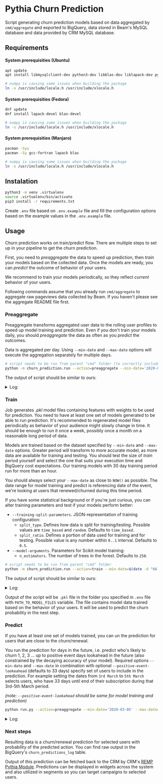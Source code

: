# Pythia Churn Prediction

Script generating churn prediction models based on data aggregated by `cmd/aggregate` and exported to BigQuery, data stored in Beam's MySQL database and data provided by CRM MySQL database.

## Requirements

#### System prerequisities (Ubuntu)

```bash
apt update
apt install libmysqlclient-dev python3-dev libblas-dev liblapack-dev python3-venv

# numpy is causing some issues when building the package
ln -s /usr/include/locale.h /usr/include/xlocale.h

```

#### System prerequisities (Fedora)

```bash
dnf update
dnf install lapack-devel blas-devel

# numpy is causing some issues when building the package
ln -s /usr/include/locale.h /usr/include/xlocale.h
```

#### System prerequisities (Manjaro)

```bash
pacman -Syu
pacman -Sy gcc-fortran lapack blas

# numpy is causing some issues when building the package
ln -s /usr/include/locale.h /usr/include/xlocale.h
```

## Instalation

```bash
python3 -m venv .virtualenv
source .virtualenv/bin/activate
pip3 install -r requirements.txt
```

Create `.env` file based on `.env.example` file and fill the configuration options based on the example values in the `.env.example` file.

## Usage

Churn prediction works on train/predict flow. There are multiple steps to set up in your pipeline to get the churn prediction.

First, you need to *preaggregate* the data to speed up prediction, then *train* your models based on the collected data. Once the models are ready, you can *predict* the outcome of behavior of your users.

We recommend to train your models periodically, so they reflect *current* behavior of your users.

Following commands assume that you already run `cmd/aggregate` to aggregate raw pageviews data collected by Beam. If you haven't please see the aggregate README file first.

### Preaggregate

Preaggregate transforms aggregated user data to the rolling user profiles to speed up model training and prediction. Even if you don't train your models daily, you should *preaggregate* the data as often as you *predict* the outcomes.

Data is aggregated per day. Using `--min-date` and `--max-date` options will execute the aggregation separately for multiple days.

```bash
# script needs to be run from parent "cmd" folder (to correctly include other modules such as "prediction_commons")
python -m churn_prediction.run --action=preaggregate --min-date='2020-03-05' --max-date='2020-03-05'
```

The output of script should be similar to ours:

<details>

<summary>Log:</summary>

```
2020-07-26 14:32:28,387 [INFO] __main__ - CHURN PREDICTION
2020-07-26 14:32:30,561 [INFO] __main__ - Table rolling_daily_user_profile already exists
2020-07-26 14:32:30,561 [INFO] __main__ - Starting with preaggregation for date range 2020-03-05 - 2020-03-05
22504 out of 22504 rows loaded.:32:44,284 [INFO] pandas_gbq.gbq -
1it [00:04,  4.08s/it]
2020-07-26 14:33:49,650 [INFO] __main__ - Date 2020-03-05 00:00:00 succesfully aggregated & uploaded to BQ
```

</details>

### Train

Job generates *.pkl* model files containing features with weights to be used for prediction. You need to have at least one set of models generated to be able to run prediction. It's recommended to regenerated model files periodically as behavior of your audience might slowly change in time. It should be enough to run it once a week, possibly once a month on a reasonable long period of data.

Models are trained based on the dataset specified by `--min-date` and `--max-date` options. Greater period will transform to more accurate model, as more data are available for training and testing. You should test the size of *train* period yourself and select the one that suits your execution time and BigQuery cost expectations. Our training models with 30 day training period run for more than an hour.

You should always select your `--max-date` as close to `NOW()` as possible.  The date range for model training and predict is referencing date of the event, we're looking at users that renewed/churned during this time period.

If you have some statistical background or if you're just curious, you can alter training parameters and test if your models perform better:

- `--training-split-parameters`. JSON-representation of training configuration:
    - `split_type`. Defines how data is split for training/testing. Possible values are `time_based` and `random`. Defaults to `time_based`.
    - `split_ratio`. Defines a portion of data used for training and for testing. Possible value is any number within `0..1` interval. Defaults to `0.5`.
- `--model-arguments`. Parameters for Scikit model training:
    - `n_estimators`. The number of trees in the forest. Defaults to `250`.

```bash
# script needs to be run from parent "cmd" folder
python -m churn_prediction.run --action=train --min-date=$(date -d "66 days ago" --rfc-3339=date) --max-date=$(date -d "33 days ago" --rfc-3339=date)
```

The output of script should be similar to ours:

<details>

<summary>Log:</summary>

```
2020-07-03 14:59:03,102 [INFO] __main__ - CHURN PREDICTION
2020-07-03 14:59:04,909 [INFO] __main__ - Executing training pipeline
2020-07-03 14:59:04,910 [INFO] __main__ -   * Loading user profiles
2020-07-03 15:01:55,318 [INFO] __main__ -   * Processing user profiles
2020-07-03 15:03:29,790 [INFO] __main__ -   * Filtering user profiles
2020-07-03 15:03:29,858 [INFO] __main__ -   * Normalizing user profiles
2020-07-03 15:03:31,012 [INFO] __main__ -   * Feature normalization success
2020-07-03 15:03:31,012 [INFO] __main__ -   * Query finished, processing retrieved data
2020-07-03 15:03:31,012 [INFO] __main__ -   * Retrieved initial user profiles frame from DB
2020-07-03 15:03:31,991 [INFO] __main__ - Successfully added global context features from mysql
2020-07-03 15:03:36,589 [INFO] __main__ - Successfully added user payment history features from mysql
/home/rootpd/gospace/src/gitlab.com/remp/pythia/cmd/churn_prediction/.virtualenv/lib/python3.8/site-packages/pandas/core/frame.py:4252: SettingWithCopyWarning:
A value is trying to be set on a copy of a slice from a DataFrame

See the caveats in the documentation: http://pandas.pydata.org/pandas-docs/stable/user_guide/indexing.html#returning-a-view-versus-a-copy
  return super().fillna(
2020-07-03 15:03:36,692 [INFO] __main__ -   * Initial data validation success
run.py:396: SettingWithCopyWarning:
A value is trying to be set on a copy of a slice from a DataFrame

See the caveats in the documentation: http://pandas.pydata.org/pandas-docs/stable/user_guide/indexing.html#returning-a-view-versus-a-copy
  data[~(data.isin(self.category_list_dict[data.name]))] = 'Unknown'
2020-07-03 15:03:37,032 [INFO] __main__ -   * Dummy variables generation success
2020-07-03 15:03:37,380 [INFO] __main__ -   * Numeric variables handling success
2020-07-03 15:03:37,503 [INFO] __main__ -   * user_profiles artifact dropped
2020-07-03 15:03:37,606 [INFO] __main__ -   * Commencing model training
2020-07-03 15:04:26,009 [INFO] __main__ -   * Model training complete, generating outcome frame
2020-07-03 15:04:29,970 [INFO] __main__ -   * Outcome frame generated
2020-07-03 15:04:29,970 [INFO] __main__ - Training ready, dumping to file
2020-07-03 15:04:30,208 [INFO] __main__ - Saved to /home/rootpd/workspace/pythia/models/model_2020-02-03.pkl
2020-07-03 15:04:30,208 [INFO] __main__ -   * X_train artifact dropped
2020-07-03 15:04:30,208 [INFO] __main__ -   * Y_train artifact dropped
2020-07-03 15:04:30,209 [INFO] __main__ -   * X_test artifact dropped
2020-07-03 15:04:30,209 [INFO] __main__ -   * Y_test artifact dropped
{'precision': {'churn_train': 0.99258114374034, 'renewal_train': 0.9911504424778761, 'churn_test': 0.6848184818481848, 'renewal_test': 0.8695103255478402}, 'recall': {'churn_train': 0.9488770685579196, 'renewal_train': 0.9987628865979381, 'churn_test': 0.12541553339377456, 'renewal_test': 0.9901925545571245}, 'f1_score': {'churn_train': 0.97023719595105, 'renewal_train': 0.9949421037767336, 'churn_test': 0.21200510855683274, 'renewal_test': 0.9259357069118671}, 'suport': {'churn_train': 3384.0, 'renewal_train': 19400.0, 'churn_test': 3309.0, 'renewal_test': 19475.0}}
```

</details>

Output of the script will be `.pkl` file in the folder you specified in `.env` file with `PATH_TO_MODEL_FILES` variable. The file contains model data trained based on the behavior of your users. It will be used to predict the churn probability in the next step.

### Predict

If you have at least one set of models trained, you can un the prediction for users that are close to the churn/renewal.

You run the prediction for days in the future, i.e. predict who's likely to churn 1, 2, 3 ... up to positive event days lookahead in the future (also constrained by the decaying accuracy of your model). Required options `--min-date` and `--max-date` in combination with optional `--positive-event-lookeahead` (defaults to 33 days) specify set of users to include in the prediction. For example setting the dates from `3rd March` to `5th March` selects users, who have 33 days until end of their subscription during that 3rd-5th March period.

*(note: `--positive-event-lookahead` should be same for model training and prediction)*

```bash
python run.py --action=preaggregate --min-date='2020-03-05' --max-date='2020-03-05'
```

<details>

<summary>Log:</summary>

```

```

</details>

### Next steps

Resulting data is a churn/renewal prediction for selected users with probability of the predicted action. You can find raw output in the BigQuery's `churn_predictions_log` table.

Output of this prediction can be fetched back to the CRM by CRM's [REMP Pythia Module](https://github.com/remp2020/crm-remp-pythia-module). Predictions can be displayed in widgets across the system and also utilized in segments so you can target campaigns to selected users.

